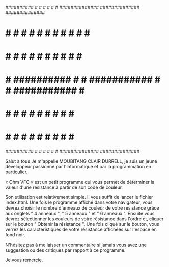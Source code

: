 ##########      #        #      #       #                               #           #    ##############    ##############    ##############
#        #      #        #      # #   # #                                #         #     #                 #                 #
#        #      #        #      #   #   #                                 #       #      #                 #                 #
#        #      ##########      #       #           ###########            #     #       ###########       #                 #
#        #      #        #      #       #                                   #   #        #                 #                 #
#        #      #        #      #       #                                    # #         #                 #                 #
##########      #        #      #       #                                     #          #                 ##############    ##############





Salut à tous Je m'appelle MOUBITANG CLAIR DURRELL, je suis un jeune développeur passionné par l'informatique et par la programmation en particulier.

« Ohm VFC » est un petit programme qui vous permet de déterminer la valeur d'une résistance à partir de son code de couleur.

Son utilisation est relativement simple. Il vous suffit de lancer le fichier index.html. 
Une fois le programme affiché dans votre navigateur, vous devrez choisir le nombre d'anneaux de couleur de votre résistance grâce aux onglets " 4 anneaux ", " 5 anneaux " et " 6 anneaux ". Ensuite vous devrez sélectionner les couleurs de votre résistance dans l'ordre et, cliquer sur le bouton " Obtenir la résistance ". Une fois cliqué sur le bouton, vous verrez les caractéristiques de votre résistance affichées sur l'espace en fond noir.

N'hésitez pas à me laisser un commentaire si jamais vous avez une suggestion ou des critiques par rapport à ce programme.

Je vous remercie.